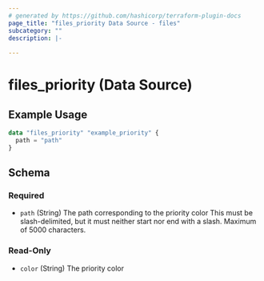```yaml
---
# generated by https://github.com/hashicorp/terraform-plugin-docs
page_title: "files_priority Data Source - files"
subcategory: ""
description: |-
  
---
```


# files_priority (Data Source)



## Example Usage

```terraform
data "files_priority" "example_priority" {
  path = "path"
}
```

<!-- schema generated by tfplugindocs -->
## Schema

### Required

- `path` (String) The path corresponding to the priority color This must be slash-delimited, but it must neither start nor end with a slash. Maximum of 5000 characters.

### Read-Only

- `color` (String) The priority color
